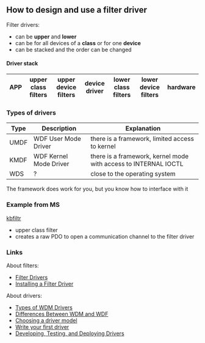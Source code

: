 ## How to design and use a filter driver

Filter drivers:
- can be **upper** and **lower**
- can be for all devices of a **class** or for one **device**
- can be stacked and the order can be changed

#### Driver stack

| APP  | upper class filters | upper device filters | device driver | lower class filters | lower device filters | hardware |
|------|---------------------|----------------------|---------------|---------------------|----------------------|----------|

### Types of drivers

| Type | Description            | Explanation                                                     |
|------|------------------------|-----------------------------------------------------------------|
| UMDF | WDF User Mode Driver   | there is a framework, limited access to kernel                  |
| KMDF | WDF Kernel Mode Driver | there is a framework, kernel mode with access to INTERNAL IOCTL |
| WDS  |  ? | close to the operating system |

The framework does work for you, but you know how to interface with it

### Example from MS
[kbfiltr](https://github.com/Microsoft/Windows-driver-samples/tree/master/input/kbfiltr)
- upper class filter
- creates a raw PDO to open a communication channel to the filter driver

### Links
About filters:

- [Filter Drivers](https://docs.microsoft.com/en-us/windows-hardware/drivers/kernel/filter-drivers)
- [Installing a Filter Driver](https://docs.microsoft.com/en-us/windows-hardware/drivers/install/installing-a-filter-driver)

About drivers:
- [Types of WDM Drivers](https://docs.microsoft.com/en-us/windows-hardware/drivers/kernel/types-of-wdm-drivers)
- [Differences Between WDM and WDF](https://docs.microsoft.com/en-us/windows-hardware/drivers/wdf/differences-between-wdm-and-kmdf)
- [Choosing a driver model](https://docs.microsoft.com/en-us/windows-hardware/drivers/gettingstarted/choosing-a-driver-model)
- [Write your first driver](https://docs.microsoft.com/en-us/windows-hardware/drivers/gettingstarted/writing-your-first-driver)
- [Developing, Testing, and Deploying Drivers](https://docs.microsoft.com/en-us/windows-hardware/drivers/develop/)
